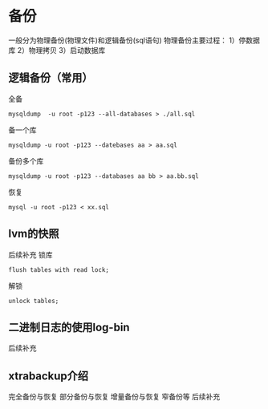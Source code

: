 # 备份    
一般分为物理备份(物理文件)和逻辑备份(sql语句)
物理备份主要过程：
1）停数据库
2）物理拷贝
3）启动数据库
## 逻辑备份（常用）
全备
```
mysqldump  -u root -p123 --all-databases > ./all.sql
```
备一个库
```
mysqldump -u root -p123 --datebases aa > aa.sql
```
备份多个库
```
mysqldump -u root -p123 --databases aa bb > aa.bb.sql
```
恢复
```
mysql -u root -p123 < xx.sql
```
## lvm的快照
后续补充
锁库
```
flush tables with read lock;
```
解锁
```
unlock tables;
```
## 二进制日志的使用log-bin
后续补充
## xtrabackup介绍
完全备份与恢复
部分备份与恢复
增量备份与恢复
窄备份等
后续补充
